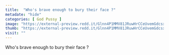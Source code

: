 ```yaml
---
title:  "Who's brave enough to bury their face ?"
metadate: "hide"
categories: [ God Pussy ]
image: "https://external-preview.redd.it/Glnn4P1MMV81JRuwHrCCeUvemGdcsxgl7nAYEtOjGmY.jpg?auto=webp&s=feee0446a357075da7b537b563f3b215c7f073f5"
thumb: "https://external-preview.redd.it/Glnn4P1MMV81JRuwHrCCeUvemGdcsxgl7nAYEtOjGmY.jpg?width=1080&crop=smart&auto=webp&s=b3902b76b38ad68752c8ebfedb301a8f444019fb"
visit: ""
---
```

Who's brave enough to bury their face ?
